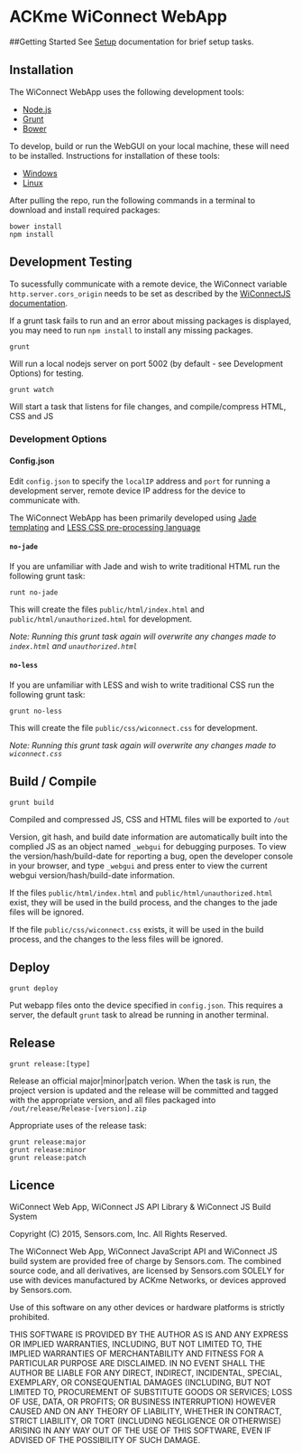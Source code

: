 # ACKme WiConnect WebApp

##Getting Started
See [Setup](docs/setup.md) documentation for brief setup tasks.

## Installation

The WiConnect WebApp uses the following development tools:

* [Node.js](http://nodejs.org)
* [Grunt](http://gruntjs.com)
* [Bower](http://bower.io)

To develop, build or run the WebGUI on your local machine, these will need to be installed. Instructions for installation of these tools:

* [Windows](docs/windows-install.md)
* [Linux](docs/linux-install.md)

After pulling the repo, run the following commands in a terminal to download and install required packages:
```
bower install
npm install
```

## Development Testing

To sucessfully communicate with a remote device, the WiConnect variable `http.server.cors_origin` needs to be set as described by the [WiConnectJS documentation](https://github.com/ackme/WiConnectJS).

If a grunt task fails to run and an error about missing packages is displayed, you may need to run `npm install` to install any missing packages.

```
grunt
```

Will run a local nodejs server on port 5002 (by default - see Development Options) for testing.

```
grunt watch
```

Will start a task that listens for file changes, and compile/compress HTML, CSS and JS

### Development Options

#### Config.json

Edit `config.json` to specify the `localIP` address and `port` for running a development server, remote device IP address for the device to communicate with.

The WiConnect WebApp has been primarily developed using [Jade templating](http://jade-lang.com/) and [LESS CSS pre-processing language](http://lesscss.org/)

#### `no-jade`

If you are unfamiliar with Jade and wish to write traditional HTML run the following grunt task:

```
runt no-jade
```

This will create the files `public/html/index.html` and `public/html/unauthorized.html` for development.

_Note: Running this grunt task again will overwrite any changes made to `index.html` and `unauthorized.html`_

#### `no-less`

If you are unfamiliar with LESS and wish to write traditional CSS run the following grunt task:

```
grunt no-less
```

This will create the file `public/css/wiconnect.css` for development.

_Note: Running this grunt task again will overwrite any changes made to `wiconnect.css`_


## Build / Compile

```
grunt build
```

Compiled and compressed JS, CSS and HTML files will be exported to `/out`

Version, git hash, and build date information are automatically built into the complied JS as an object named `_webgui` for debugging purposes. To view the version/hash/build-date for reporting a bug, open the developer console in your browser, and type `_webgui` and press enter to view the current webgui version/hash/build-date information.

If the files `public/html/index.html` and `public/html/unauthorized.html` exist, they will be used in the build process, and the changes to the jade files will be ignored.

If the file `public/css/wiconnect.css` exists, it will be used in the build process, and the changes to the less files will be ignored.

## Deploy

````
grunt deploy
````

Put webapp files onto the device specified in `config.json`. This requires a server, the default `grunt` task to alread be running in another terminal.

## Release

```
grunt release:[type]
```

Release an official major|minor|patch verion.
When the task is run, the project version is updated and the release will be committed and tagged with the appropriate version, and all files packaged into `/out/release/Release-[version].zip`

Appropriate uses of the release task:
```
grunt release:major
grunt release:minor
grunt release:patch
```

## Licence

WiConnect Web App, WiConnect JS API Library & WiConnect JS Build System

Copyright (C) 2015, Sensors.com, Inc.
All Rights Reserved.

The WiConnect Web App, WiConnect JavaScript API and WiConnect JS build system
are provided free of charge by Sensors.com. The combined source code, and
all derivatives, are licensed by Sensors.com SOLELY for use with devices
manufactured by ACKme Networks, or devices approved by Sensors.com.

Use of this software on any other devices or hardware platforms is strictly
prohibited.

THIS SOFTWARE IS PROVIDED BY THE AUTHOR AS IS AND ANY EXPRESS OR IMPLIED
WARRANTIES, INCLUDING, BUT NOT LIMITED TO, THE IMPLIED WARRANTIES OF
MERCHANTABILITY AND FITNESS FOR A PARTICULAR PURPOSE ARE DISCLAIMED. IN NO EVENT
SHALL THE AUTHOR BE LIABLE FOR ANY DIRECT, INDIRECT, INCIDENTAL, SPECIAL,
EXEMPLARY, OR CONSEQUENTIAL DAMAGES (INCLUDING, BUT NOT LIMITED TO, PROCUREMENT
OF SUBSTITUTE GOODS OR SERVICES; LOSS OF USE, DATA, OR PROFITS; OR BUSINESS
INTERRUPTION) HOWEVER CAUSED AND ON ANY THEORY OF LIABILITY, WHETHER IN
CONTRACT, STRICT LIABILITY, OR TORT (INCLUDING NEGLIGENCE OR OTHERWISE) ARISING
IN ANY WAY OUT OF THE USE OF THIS SOFTWARE, EVEN IF ADVISED OF THE POSSIBILITY
OF SUCH DAMAGE.
